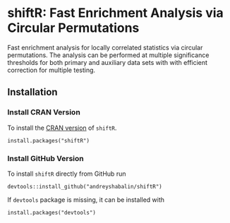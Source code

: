 # shiftR: Fast Enrichment Analysis via Circular Permutations

Fast enrichment analysis for locally correlated statistics
via circular permutations.
The analysis can be performed at multiple significance thresholds
for both primary and auxiliary data sets with 
with efficient correction for multiple testing.

## Installation

### Install CRAN Version

To install the
[CRAN version](https://cran.r-project.org/web/packages/shiftR/index.html)
of `shiftR`.

```
install.packages("shiftR")
```

### Install GitHub Version

To install `shiftR` directly from GitHub run

```
devtools::install_github("andreyshabalin/shiftR")
```

If `devtools` package is missing, it can be installed with

```
install.packages("devtools")
```
